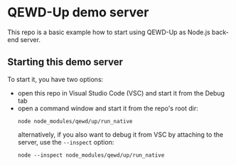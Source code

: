 # QEWD-Up demo server

This repo is a basic example how to start using QEWD-Up as Node.js back-end server.

## Starting this demo server

To start it, you have two options:
- open this repo in Visual Studio Code (VSC) and start it from the Debug tab
- open a command window and start it from the repo's root dir:
  ```
  node node_modules/qewd/up/run_native
  ```
  alternatively, if you also want to debug it from VSC by attaching to the server, use the `--inspect` option:
  ```
  node --inspect node_modules/qewd/up/run_native
  ```
